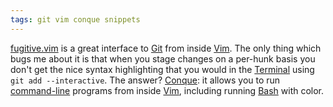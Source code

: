```yaml
---
tags: git vim conque snippets
---
```


[fugitive.vim](/wiki/fugitive.vim) is a great interface to [Git](/wiki/Git) from inside [Vim](/wiki/Vim). The only thing which bugs me about it is that when you stage changes on a per-hunk basis you don't get the nice syntax highlighting that you would in the [Terminal](/wiki/Terminal) using `git add --interactive`. The answer? [Conque](http://code.google.com/p/conque/): it allows you to run [command-line](/wiki/command-line) programs from inside [Vim](/wiki/Vim), including running [Bash](/wiki/Bash) with color.
